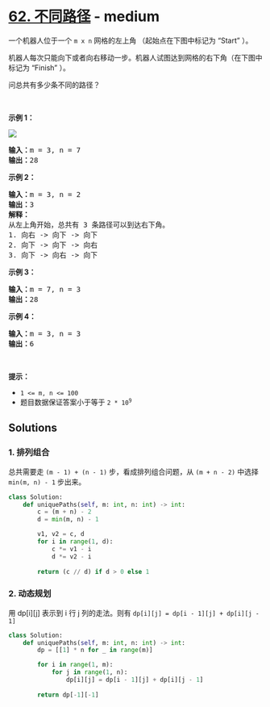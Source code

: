 # [62. 不同路径](https://leetcode-cn.com/problems/unique-paths/) - medium

<p>一个机器人位于一个 <code>m x n</code><em> </em>网格的左上角 （起始点在下图中标记为 “Start” ）。</p>

<p>机器人每次只能向下或者向右移动一步。机器人试图达到网格的右下角（在下图中标记为 “Finish” ）。</p>

<p>问总共有多少条不同的路径？</p>

<p> </p>

<p><strong>示例 1：</strong></p>
<img src="https://assets.leetcode.com/uploads/2018/10/22/robot_maze.png" />
<pre>
<strong>输入：</strong>m = 3, n = 7
<strong>输出：</strong>28</pre>

<p><strong>示例 2：</strong></p>

<pre>
<strong>输入：</strong>m = 3, n = 2
<strong>输出：</strong>3
<strong>解释：</strong>
从左上角开始，总共有 3 条路径可以到达右下角。
1. 向右 -> 向下 -> 向下
2. 向下 -> 向下 -> 向右
3. 向下 -> 向右 -> 向下
</pre>

<p><strong>示例 3：</strong></p>

<pre>
<strong>输入：</strong>m = 7, n = 3
<strong>输出：</strong>28
</pre>

<p><strong>示例 4：</strong></p>

<pre>
<strong>输入：</strong>m = 3, n = 3
<strong>输出：</strong>6</pre>

<p> </p>

<p><strong>提示：</strong></p>

<ul>
	<li><code>1 <= m, n <= 100</code></li>
	<li>题目数据保证答案小于等于 <code>2 * 10<sup>9</sup></code></li>
</ul>


## Solutions

### 1. 排列组合

总共需要走 `(m - 1) + (n - 1)` 步，看成排列组合问题，从 `(m + n - 2)` 中选择 `min(m, n) - 1` 步出来。

```py
class Solution:
    def uniquePaths(self, m: int, n: int) -> int:
        c = (m + n) - 2
        d = min(m, n) - 1

        v1, v2 = c, d
        for i in range(1, d):
            c *= v1 - i
            d *= v2 - i
        
        return (c // d) if d > 0 else 1 
```

### 2. 动态规划

用 dp[i][j] 表示到 i 行 j 列的走法。则有 `dp[i][j] = dp[i - 1][j] + dp[i][j - 1]`

```py
class Solution:
    def uniquePaths(self, m: int, n: int) -> int:
        dp = [[1] * n for _ in range(m)]

        for i in range(1, m):
            for j in range(1, n):
                dp[i][j] = dp[i - 1][j] + dp[i][j - 1]
        
        return dp[-1][-1]
```
